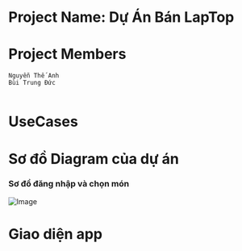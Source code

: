 # Project Name: Dự Án Bán LapTop

# Project Members
```
Nguyễn Thế Anh
Bùi Trung Đức


```

# UseCases

# Sơ đồ Diagram của dự án
### Sơ đồ đăng nhập và chọn món
![Image]()

# Giao diện app
